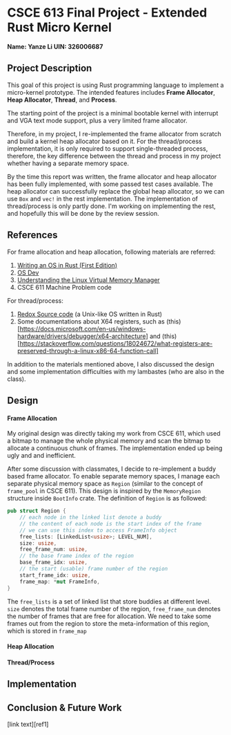 # CSCE 613 Final Project - Extended Rust Micro Kernel

**Name: Yanze Li 		UIN: 326006687**

## Project Description

This goal of this project is using Rust programming language to implement a micro-kernel prototype. The intended features includes **Frame Allocator**, **Heap Allocator**, **Thread**, and **Process**.

The starting point of the project is a minimal bootable kernel with interrupt and VGA text mode support, plus a very limited frame allocator.

Therefore, in my project, I re-implemented the frame allocator from scratch and build a kernel heap allocator based on it. For the thread/process implementation, it is only required to support single-threaded process, therefore, the key difference between the thread and process in my project whether having a separate memory space.

By the time this report was written, the frame allocator and heap allocator has been fully implemented, with some passed test cases available. The heap allocator can successfully replace the global heap allocator, so we can use `Box` and `vec!` in the rest implementation. The implementation of thread/process is only partly done. I'm working on implementing the rest, and hopefully this will be done by the review session.

## References

For frame allocation and heap allocation, following materials are referred:

1. [Writing an OS in Rust (First Edition)](https://os.phil-opp.com/first-edition/)
2. [OS Dev](https://wiki.osdev.org/Page_Frame_Allocation)
3. [Understanding the Linux Virtual Memory Manager](https://www.kernel.org/doc/gorman/html/understand/understand011.html)
4. CSCE 611 Machine Problem code

For thread/process:

1. [Redox Source code](https://gitlab.redox-os.org/redox-os/kernel/blob/master/src/context/arch/x86_64.rs) (a Unix-like OS written in Rust)
2. Some documentations about X64 registers, such as (this)[https://docs.microsoft.com/en-us/windows-hardware/drivers/debugger/x64-architecture] and (this)[https://stackoverflow.com/questions/18024672/what-registers-are-preserved-through-a-linux-x86-64-function-call]

In addition to the materials mentioned above, I also discussed the design and some implementation difficulties with my lambastes (who are also in the class).

## Design

#### Frame Allocation

My original design was directly taking my work from CSCE 611, which used a bitmap to manage the whole physical memory and scan the bitmap to allocate a continuous chunk of frames. The implementation ended up being ugly and and inefficient.

After some discussion with classmates, I decide to re-implement a buddy based frame allocator. To enable separate memory spaces, I manage each separate physical memory space as `Region` (similar to the concept of `frame_pool` in CSCE 611). This design is inspired by the `MemoryRegion` structure inside `BootInfo` crate. The definition of `Region` is as followed:

```rust
pub struct Region {
    // each node in the linked list denote a buddy
    // the content of each node is the start index of the frame
    // we can use this index to access FrameInfo object
    free_lists: [LinkedList<usize>; LEVEL_NUM],
    size: usize,
    free_frame_num: usize,
    // the base frame index of the region
    base_frame_idx: usize,
    // the start (usable) frame number of the region
    start_frame_idx: usize,
    frame_map: *mut FrameInfo,
}
```

The `free_lists` is a set of linked list that store buddies at different level. `size` denotes the total frame number of the region, `free_frame_num` denotes the number of frames that are free for allocation. We need to take some frames out from the region to store the meta-information of this region, which is stored in `frame_map`

#### Heap Allocation

#### Thread/Process

## Implementation



## Conclusion & Future Work































[link text][ref1]